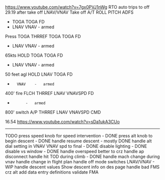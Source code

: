 https://www.youtube.com/watch?v=7gx0PVJ1nWg
RTO auto trips to off 29.19 after take off
LNAV/VNAV Take off 
A/T	ROLL	PITCH	ADFS
-	TOGA	TOGA	FD
-	LNAV	VNAV	-	armed

Press TOGA
THRREF	TOGA	TOGA	FD
-	LNAV	VNAV	-	armed

65kts
HOLD	TOGA	TOGA	FD
-	LNAV	VNAV	-	armed

50 feet agl
HOLD	LNAV	TOGA	FD
-		VNAV	-	armed

400' fire FLCH
THRREF	LNAV	VNAVSPD	FD
-			-	armed

800' switch A/P
THRREF	LNAV	VNAVSPD	CMD

16.54 https://www.youtube.com/watch?v=sDa1ukA3CUo

____
TODO
press speed knob for speed intervention - DONE
press alt knob to begin descent - DONE
handle resume descent - mostly DONE
handle alt dial setting in VNAV
VNAV spd to final - DONE
disable lighting - DONE 
disable vs window - DONE
handle overspeed better to crz
handle ap disconnect
handle hit TOD during climb - DONE
handle mach change during vnav
handle change in flight plan
handle off mode switches LNAV/VNAV - WIP
handle descent values
Show descent info on des page
handle bad FMS crz alt
add data entry definitions
validate FMA


